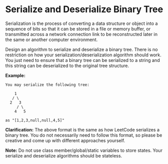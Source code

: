 # Serialize and Deserialize Binary Tree

Serialization is the process of converting a data structure or object into a sequence of bits so that it can be stored in a file or memory buffer, or transmitted across a network connection link to be reconstructed later in the same or another computer environment.

Design an algorithm to serialize and deserialize a binary tree. There is no restriction on how your serialization/deserialization algorithm should work. You just need to ensure that a binary tree can be serialized to a string and this string can be deserialized to the original tree structure.

__Example:__

```
You may serialize the following tree:

    1
   / \
  2   3
     / \
    4   5

as "[1,2,3,null,null,4,5]"
```

__Clarification:__ The above format is the same as how LeetCode serializes a binary tree. You do not necessarily need to follow this format, so please be creative and come up with different approaches yourself.

__Note:__ Do not use class member/global/static variables to store states. Your serialize and deserialize algorithms should be stateless.